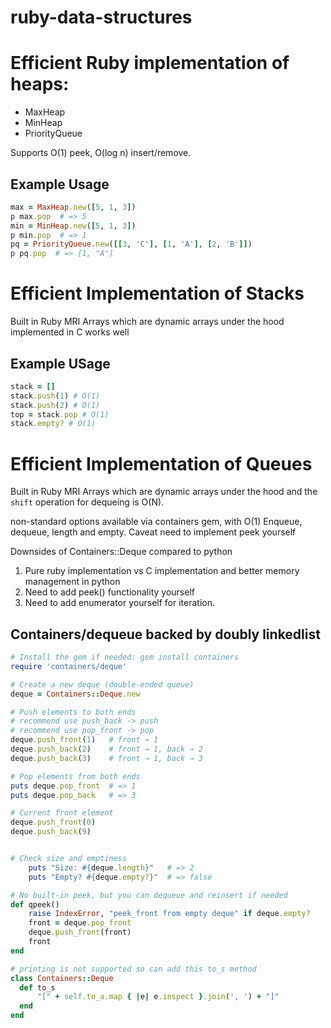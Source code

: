 # ruby-data-structures

# Efficient Ruby implementation of heaps:
- MaxHeap
- MinHeap
- PriorityQueue

Supports O(1) peek, O(log n) insert/remove.

## Example Usage

```ruby
max = MaxHeap.new([5, 1, 3])
p max.pop  # => 5
min = MinHeap.new([5, 1, 3])
p min.pop  # => 1
pq = PriorityQueue.new([[3, 'C'], [1, 'A'], [2, 'B']])
p pq.pop  # => [1, "A"]
```

# Efficient Implementation of Stacks
Built in Ruby MRI Arrays which are dynamic arrays under the hood implemented in C works well

## Example USage
```ruby
stack = []
stack.push(1) # O(1)
stack.push(2) # O(1)
top = stack.pop # O(1)
stack.empty? # O(1)
```


# Efficient Implementation of Queues 
Built in Ruby MRI Arrays which are dynamic arrays under the hood and the `shift` operation for dequeing is O(N). 


non-standard options available via containers gem, with O(1) Enqueue, dequeue, length and empty. Caveat need to implement peek yourself

Downsides of Containers::Deque compared to python
1. Pure ruby implementation vs C implementation and better memory management in python
2. Need to add peek() functionality yourself
3. Need to add enumerator yourself for iteration. 
## Containers/dequeue backed by doubly linkedlist

```ruby
# Install the gem if needed: gem install containers
require 'containers/deque'

# Create a new deque (double-ended queue)
deque = Containers::Deque.new

# Push elements to both ends
# recommend use push_back -> push
# recommend use pop_front -> pop
deque.push_front(1)   # front → 1
deque.push_back(2)    # front → 1, back → 2
deque.push_back(3)    # front → 1, back → 3

# Pop elements from both ends
puts deque.pop_front  # => 1
puts deque.pop_back   # => 3

# Current front element
deque.push_front(0)
deque.push_back(9)


# Check size and emptiness
    puts "Size: #{deque.length}"   # => 2
    puts "Empty? #{deque.empty?}"  # => false

# No built-in peek, but you can dequeue and reinsert if needed
def qpeek()
    raise IndexError, "peek_front from empty deque" if deque.empty?
    front = deque.pop_front
    deque.push_front(front)
    front
end

# printing is not supported so can add this to_s method
class Containers::Deque
  def to_s
      "[" + self.to_a.map { |e| e.inspect }.join(', ') + "]"
  end
end
```
